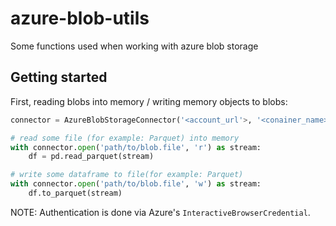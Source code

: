 # azure-blob-utils
Some functions used when working with azure blob storage

## Getting started

First, reading blobs into memory / writing memory objects to blobs:

```Python
connector = AzureBlobStorageConnector('<account_url'>, '<conainer_name>')

# read some file (for example: Parquet) into memory
with connector.open('path/to/blob.file', 'r') as stream:
    df = pd.read_parquet(stream)

# write some dataframe to file(for example: Parquet)
with connector.open('path/to/blob.file', 'w') as stream:
    df.to_parquet(stream)
```

NOTE: Authentication is done via Azure's `InteractiveBrowserCredential`.

